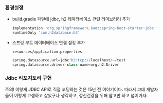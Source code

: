 ### 환경설정

- build.gradle 파일에 jdbc, h2 데이터베이스 관련 라이브러리 추가
    
    ```sql
    implementation 'org.springframework.boot:spring-boot-starter-jdbc'
    runtimeOnly 'com.h2database:h2'
    ```
    
- 스프링 부트 데이터베이스 연결 설정 추가
    
    `resources/application.properties`
    
    ```sql
    spring.datasource.url=jdbc:h2:tcp://localhost/~/test
    spring.datasource.driver-class-name=org.h2.Driver
    ```
    

### Jdbc 리포지토리 구현

주의! 이렇게 JDBC API로 직접 코딩하는 것은 15년 전 이야기이다. 따라서 고대 개발자들이 이렇게 고생하고 살았구나 생각하고, 정신건강을 위해 참고만 하고 넘어가자.